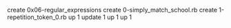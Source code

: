 create 0x06-regular_expressions
create 0-simply_match_school.rb
create 1-repetition_token_0.rb
up 1
update 1
up 1
up 1
